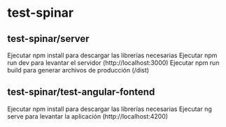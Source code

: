# test-spinar

## test-spinar/server

Ejecutar npm install para descargar las librerías necesarias
Ejecutar npm run dev para levantar el servidor (http://localhost:3000)
Ejecutar npm run build para generar archivos de producción (/dist)

## test-spinar/test-angular-fontend

Ejecutar npm install para descargar las librerías necesarias
Ejecutar ng serve para levantar la aplicación (http://localhost:4200)

